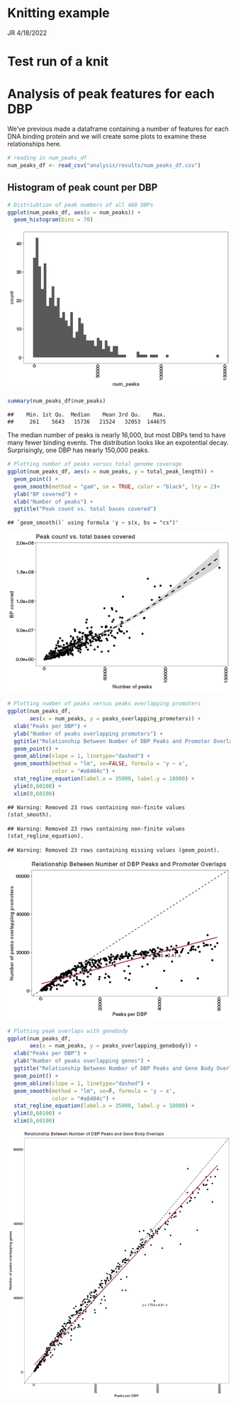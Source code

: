 Knitting example
================
JR
4/18/2022

# Test run of a knit

# Analysis of peak features for each DBP

We’ve previous made a dataframe containing a number of features for each
DNA binding protein and we will create some plots to examine these
relationships here.

``` r
# reading in num_peaks_df
num_peaks_df <- read_csv("analysis/results/num_peaks_df.csv")
```

## Histogram of peak count per DBP

``` r
# Distriubtion of peak numbers of all 460 DBPs
ggplot(num_peaks_df, aes(x = num_peaks)) + 
  geom_histogram(bins = 70)
```

![](Test_knit_files/figure-gfm/peak-counts-1.png)<!-- -->

``` r
summary(num_peaks_df$num_peaks)
```

    ##    Min. 1st Qu.  Median    Mean 3rd Qu.    Max. 
    ##     261    5643   15736   21524   32053  144675

The median number of peaks is nearly 16,000, but most DBPs tend to have
many fewer binding events. The distribution looks like an expotential
decay. Surprisingly, one DBP has nearly 150,000 peaks.

``` r
# Plotting number of peaks versus total genome coverage
ggplot(num_peaks_df, aes(x = num_peaks, y = total_peak_length)) +
  geom_point() + 
  geom_smooth(method = "gam", se = TRUE, color = "black", lty = 2)+
  ylab("BP covered") +
  xlab("Number of peaks") +
  ggtitle("Peak count vs. total bases covered")
```

    ## `geom_smooth()` using formula 'y ~ s(x, bs = "cs")'

![](Test_knit_files/figure-gfm/peaks-vs-coverage-1.png)<!-- -->

``` r
# Plotting number of peaks versus peaks overlapping promoters
ggplot(num_peaks_df,
       aes(x = num_peaks, y = peaks_overlapping_promoters)) +
  xlab("Peaks per DBP") +
  ylab("Number of peaks overlapping promoters") +
  ggtitle("Relationship Between Number of DBP Peaks and Promoter Overlaps")+
  geom_point() +
  geom_abline(slope = 1, linetype="dashed") +
  geom_smooth(method = "lm", se=FALSE, formula = 'y ~ x',
              color = "#a8404c") +
  stat_regline_equation(label.x = 35000, label.y = 18000) +
  ylim(0,60100) +
  xlim(0,60100)
```

    ## Warning: Removed 23 rows containing non-finite values (stat_smooth).

    ## Warning: Removed 23 rows containing non-finite values (stat_regline_equation).

    ## Warning: Removed 23 rows containing missing values (geom_point).

![](Test_knit_files/figure-gfm/promoter-overlaps-1.png)<!-- -->

``` r
# Plotting peak overlaps with genebody
ggplot(num_peaks_df,
       aes(x = num_peaks, y = peaks_overlapping_genebody)) +
  xlab("Peaks per DBP") +
  ylab("Number of peaks overlapping genes") +
  ggtitle("Relationship Between Number of DBP Peaks and Gene Body Overlaps")+
  geom_point() +
  geom_abline(slope = 1, linetype="dashed") +
  geom_smooth(method = "lm", se=F, formula = 'y ~ x',
              color = "#a8404c") +
  stat_regline_equation(label.x = 35000, label.y = 18000) +
  ylim(0,60100) +
  xlim(0,60100)
```

![](Test_knit_files/figure-gfm/genebody-overlaps-1.png)<!-- -->
